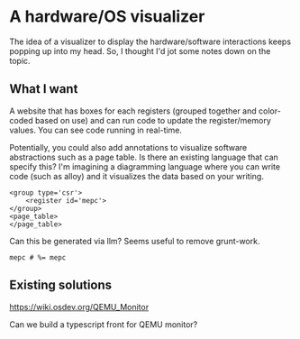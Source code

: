 # A hardware/OS visualizer

The idea of a visualizer to display the hardware/software interactions keeps popping up into my head. So, I thought I'd jot some notes down on the topic.

## What I want
A website that has boxes for each registers (grouped together and color-coded based on use) and can run code to update the register/memory values. You can see code running in real-time. 

Potentially, you could also add annotations to visualize software abstractions such as a page table. Is there an existing language that can specify this? I'm imagining a diagramming language where you can write code (such as alloy) and it visualizes the data based on your writing. 

```
<group type='csr'>
    <register id='mepc'>
</group>
<page_table>
</page_table>
```
Can this be generated via llm? Seems useful to remove grunt-work.
```
mepc # %= mepc
```

## Existing solutions
https://wiki.osdev.org/QEMU_Monitor

Can we build a typescript front for QEMU monitor?
